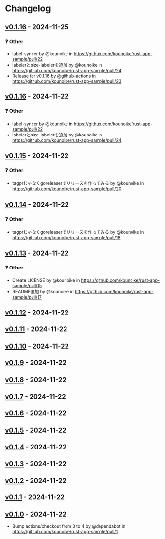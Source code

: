 # Changelog

## [v0.1.16](https://github.com/kounoike/rust-app-sample/compare/v0.1.15...v0.1.16) - 2024-11-25
### ❓ Other
- label-syncer by @kounoike in https://github.com/kounoike/rust-app-sample/pull/22
- labelerとsize-labelerを追加 by @kounoike in https://github.com/kounoike/rust-app-sample/pull/24
- Release for v0.1.16 by @github-actions in https://github.com/kounoike/rust-app-sample/pull/23

## [v0.1.16](https://github.com/kounoike/rust-app-sample/compare/v0.1.15...v0.1.16) - 2024-11-22
### ❓ Other
- label-syncer by @kounoike in https://github.com/kounoike/rust-app-sample/pull/22
- labelerとsize-labelerを追加 by @kounoike in https://github.com/kounoike/rust-app-sample/pull/24

## [v0.1.15](https://github.com/kounoike/rust-app-sample/compare/v0.1.14...v0.1.15) - 2024-11-22
### ❓ Other
- tagprじゃなくgoreleaserでリリースを作ってみる by @kounoike in https://github.com/kounoike/rust-app-sample/pull/20

## [v0.1.14](https://github.com/kounoike/rust-app-sample/compare/v0.1.13...v0.1.14) - 2024-11-22
### ❓ Other
- tagprじゃなくgoreleaserでリリースを作ってみる by @kounoike in https://github.com/kounoike/rust-app-sample/pull/18

## [v0.1.13](https://github.com/kounoike/rust-app-sample/compare/v0.1.12...v0.1.13) - 2024-11-22
### ❓ Other
- Create LICENSE by @kounoike in https://github.com/kounoike/rust-app-sample/pull/15
- README追加 by @kounoike in https://github.com/kounoike/rust-app-sample/pull/17

## [v0.1.12](https://github.com/kounoike/rust-app-sample/compare/v0.1.11...v0.1.12) - 2024-11-22

## [v0.1.11](https://github.com/kounoike/rust-app-sample/compare/v0.1.10...v0.1.11) - 2024-11-22

## [v0.1.10](https://github.com/kounoike/rust-app-sample/compare/v0.1.9...v0.1.10) - 2024-11-22

## [v0.1.9](https://github.com/kounoike/rust-app-sample/compare/v0.1.8...v0.1.9) - 2024-11-22

## [v0.1.8](https://github.com/kounoike/rust-app-sample/compare/v0.1.7...v0.1.8) - 2024-11-22

## [v0.1.7](https://github.com/kounoike/rust-app-sample/compare/v0.1.6...v0.1.7) - 2024-11-22

## [v0.1.6](https://github.com/kounoike/rust-app-sample/compare/v0.1.5...v0.1.6) - 2024-11-22

## [v0.1.5](https://github.com/kounoike/rust-app-sample/compare/v0.1.4...v0.1.5) - 2024-11-22

## [v0.1.4](https://github.com/kounoike/rust-app-sample/compare/v0.1.3...v0.1.4) - 2024-11-22

## [v0.1.3](https://github.com/kounoike/rust-app-sample/compare/v0.1.2...v0.1.3) - 2024-11-22

## [v0.1.2](https://github.com/kounoike/rust-app-sample/compare/v0.1.1...v0.1.2) - 2024-11-22

## [v0.1.1](https://github.com/kounoike/rust-app-sample/compare/v0.1.0...v0.1.1) - 2024-11-22

## [v0.1.0](https://github.com/kounoike/rust-app-sample/commits/v0.1.0) - 2024-11-22
- Bump actions/checkout from 3 to 4 by @dependabot in https://github.com/kounoike/rust-app-sample/pull/1
